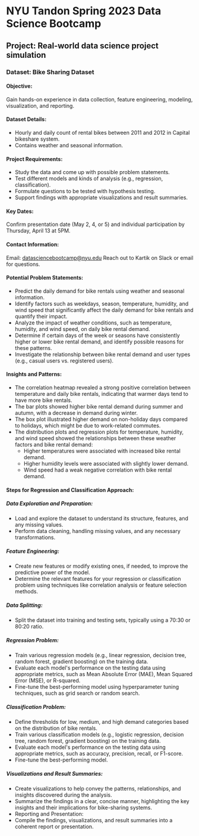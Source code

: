 # NYU Tandon Spring 2023 Data Science Bootcamp

## Project: Real-world data science project simulation

### Dataset: Bike Sharing Dataset

#### Objective:

Gain hands-on experience in data collection, feature engineering, modeling, visualization, and reporting.

#### Dataset Details:

- Hourly and daily count of rental bikes between 2011 and 2012 in Capital bikeshare system.
- Contains weather and seasonal information.

#### Project Requirements:

- Study the data and come up with possible problem statements.
- Test different models and kinds of analysis (e.g., regression, classification).
- Formulate questions to be tested with hypothesis testing.
- Support findings with appropriate visualizations and result summaries.

#### Key Dates:

Confirm presentation date (May 2, 4, or 5) and individual participation by Thursday, April 13 at 5PM.

#### Contact Information:

Email: datasciencebootcamp@nyu.edu
Reach out to Kartik on Slack or email for questions.

#### Potential Problem Statements:

- Predict the daily demand for bike rentals using weather and seasonal information.
- Identify factors such as weekdays, season, temperature, humidity, and wind speed that significantly affect the daily demand for bike rentals and quantify their impact.
- Analyze the impact of weather conditions, such as temperature, humidity, and wind speed, on daily bike rental demand.
- Determine if certain days of the week or seasons have consistently higher or lower bike rental demand, and identify possible reasons for these patterns.
- Investigate the relationship between bike rental demand and user types (e.g., casual users vs. registered users).

#### Insights and Patterns:

- The correlation heatmap revealed a strong positive correlation between temperature and daily bike rentals, indicating that warmer days tend to have more bike rentals.
- The bar plots showed higher bike rental demand during summer and autumn, with a decrease in demand during winter.
- The box plot illustrated higher demand on non-holiday days compared to holidays, which might be due to work-related commutes.
- The distribution plots and regression plots for temperature, humidity, and wind speed showed the relationships between these weather factors and bike rental demand:
  - Higher temperatures were associated with increased bike rental demand.
  - Higher humidity levels were associated with slightly lower demand.
  - Wind speed had a weak negative correlation with bike rental demand.


#### Steps for Regression and Classification Approach:

##### Data Exploration and Preparation:

- Load and explore the dataset to understand its structure, features, and any missing values.
- Perform data cleaning, handling missing values, and any necessary transformations.

##### Feature Engineering:

- Create new features or modify existing ones, if needed, to improve the predictive power of the model.
- Determine the relevant features for your regression or classification problem using techniques like correlation analysis or feature selection methods.

##### Data Splitting:

- Split the dataset into training and testing sets, typically using a 70:30 or 80:20 ratio.

##### Regression Problem:

- Train various regression models (e.g., linear regression, decision tree, random forest, gradient boosting) on the training data.
- Evaluate each model's performance on the testing data using appropriate metrics, such as Mean Absolute Error (MAE), Mean Squared Error (MSE), or R-squared.
- Fine-tune the best-performing model using hyperparameter tuning techniques, such as grid search or random search.

##### Classification Problem:

- Define thresholds for low, medium, and high demand categories based on the distribution of bike rentals.
- Train various classification models (e.g., logistic regression, decision tree, random forest, gradient boosting) on the training data.
- Evaluate each model's performance on the testing data using appropriate metrics, such as accuracy, precision, recall, or F1-score.
- Fine-tune the best-performing model.

##### Visualizations and Result Summaries:
- Create visualizations to help convey the patterns, relationships, and insights discovered during the analysis.
- Summarize the findings in a clear, concise manner, highlighting the key insights and their implications for bike-sharing systems.
- Reporting and Presentation:
- Compile the findings, visualizations, and result summaries into a coherent report or presentation.
